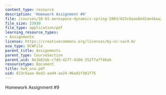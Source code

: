 ```yaml
---
content_type: resource
description: 'Homework Assignment #9'
file: /courses/16-61-aerospace-dynamics-spring-2003/023c6aae8ed2aed4aa2496ed1f381f75_hw9_ocw.pdf
file_size: 23930
file_type: application/pdf
learning_resource_types:
- Assignments
license: https://creativecommons.org/licenses/by-nc-sa/4.0/
ocw_type: OCWFile
parent_title: Assignments
parent_type: CourseSection
parent_uid: 8e1b02eb-c7d3-4277-4166-352f7aff46ab
resourcetype: Document
title: hw9_ocw.pdf
uid: 023c6aae-8ed2-aed4-aa24-96ed1f381f75
---
```

Homework Assignment #9